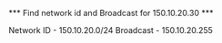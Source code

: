 *** Find network id and Broadcast for 150.10.20.30 ***

Network ID - 150.10.20.0/24
Broadcast - 150.10.20.255